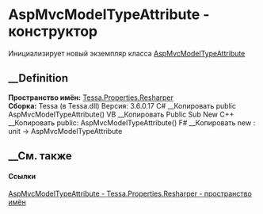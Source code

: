 # AspMvcModelTypeAttribute - конструктор
Инициализирует новый экземпляр класса
[AspMvcModelTypeAttribute](T_Tessa_Properties_Resharper_AspMvcModelTypeAttribute.htm)
##  __Definition
 **Пространство имён:**
[Tessa.Properties.Resharper](N_Tessa_Properties_Resharper.htm)  
 **Сборка:** Tessa (в Tessa.dll) Версия: 3.6.0.17
C# __Копировать
     public AspMvcModelTypeAttribute()
VB __Копировать
     Public Sub New
C++ __Копировать
     public:
    AspMvcModelTypeAttribute()
F# __Копировать
     new : unit -> AspMvcModelTypeAttribute
##  __См. также
#### Ссылки
[AspMvcModelTypeAttribute -
](T_Tessa_Properties_Resharper_AspMvcModelTypeAttribute.htm)
[Tessa.Properties.Resharper - пространство
имён](N_Tessa_Properties_Resharper.htm)
